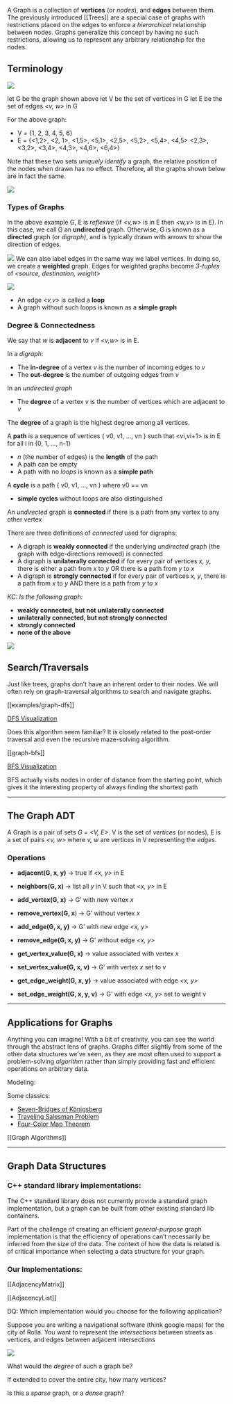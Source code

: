 
A Graph is a collection of **vertices** (or _nodes_), and **edges** between them. The previously introduced [[Trees]] are a special case of graphs with restrictions placed on the edges to enforce a _hierarchical_ relationship between nodes. Graphs generalize this concept by having no such restrictions, allowing us to represent any arbitrary relationship for the nodes. 

## Terminology

![](img%2Fsimple-graph.png)

let G be the graph shown above
let V be the set of vertices in G
let E be the set of edges _<v, w>_ in G

For the above graph:
* V = {1, 2, 3, 4, 5, 6}
* E = {<1,2>, <2, 1>, <1,5>, <5,1>, <2,5>, <5,2>, <5,4>, <4,5>
       <2,3>, <3,2>, <3,4>, <4,3>, <4,6>, <6,4>}

Note that these two sets _uniquely identify_ a graph, the relative position of the nodes when drawn has no effect. Therefore, all the graphs shown below are in fact the same.

![](img%2Fisomorphic-graph.png)
### Types of Graphs

In the above example G, E is _reflexive_ (if _<v,w>_ is in E then _<w,v>_ is in E). In this case, we call G an **undirected** graph. Otherwise, G is known as a **directed** graph (or _digraph)_, and is typically drawn with arrows to show the direction of edges.

![](img%2Fdirected-graph.png)
We can also label edges in the same way we label vertices. In doing so, we create a **weighted** graph. Edges for weighted graphs become _3-tuples_ of _<source, destination, weight>_

![](img%2Fweighted-graph.png)


* An edge _<v,v>_ is called a **loop**
* A graph without such loops is known as a **simple graph**

### Degree & Connectedness

We say that _w_ is **adjacent** to _v_ if _<v,w>_ is in E.

In a _digraph_:
* The **in-degree** of a vertex _v_ is the number of incoming edges to _v_
* The **out-degree** is the number of outgoing edges from _v_  

In an _undirected graph_
* The **degree** of a vertex _v_ is the number of vertices which are adjacent to _v_

The **degree** of a graph is the highest degree among all vertices.

A **path** is a sequence of vertices { v0, v1, ..., vn } such that <vi,vi+1> is in E for all i in {0, 1, ..., n-1}
  * _n_ (the number of edges) is the **length** of the path
  * A path can be empty
  * A path with no _loops_ is known as a **simple path**

A **cycle** is a path { v0, v1, ..., vn } where v0 == vn
  * **simple cycles** without loops are also distinguished

An _undirected_ graph is **connected** if there is a path from any vertex to any other vertex

There are three definitions of _connected_ used for digraphs:
  * A digraph is **weakly connected** if the underlying _undirected_ graph (the graph with edge-directions removed) is connected
  * A digraph is **unilaterally connected** if for every pair of vertices _x, y_, there is either a path from _x_ to _y_ OR there is a path from _y_ to _x_
  * A digraph is **strongly connected** if for every pair of vertices _x, y_, there is a path from _x_ to _y_ AND there is a path from _y_ to _x_ 

_KC: Is the following graph:_
* **weakly connected, but not unilaterally connected**
* **unilaterally connected, but not strongly connected**
* **strongly connected**
* **none of the above**

![](img/connectivity-graph.png)

## Search/Traversals

Just like trees, graphs don’t have an inherent order to their nodes. We will often rely on graph-traversal algorithms to search and navigate graphs.

[[examples/graph-dfs]]

[DFS Visualization](https://www.cs.usfca.edu/~galles/visualization/DFS.html)

Does this algorithm seem familiar? It is closely related to the post-order traversal and even the recursive maze-solving algorithm.

[[graph-bfs]]

[BFS Visualization]()

BFS actually visits nodes in order of distance from the starting point, which gives it the interesting property of always finding the shortest path

---
## The Graph ADT

A Graph is a pair of sets _G = <V, E>_. V is the set of _vertices_ (or nodes), E is a set of pairs _<v, w>_ where _v, w_ are vertices in V representing the _edges_.

### Operations

* **adjacent(G, x, y)** -> true if _<x, y>_ in E
* **neighbors(G, x)** -> list all _y_ in V such that _<x, y>_ in E
  
* **add_vertex(G, x)** -> G’ with new vertex _x_
* **remove_vertex(G, x**) -> G’ without vertex _x_
* **add_edge(G, x, y)** -> G’ with new edge _<x, y>_
* **remove_edge(G, x, y)** -> G’ without edge _<x, y>_
  
* **get_vertex_value(G, x)** -> value associated with vertex _x_
* **set_vertex_value(G, x, v)** -> G’ with vertex _x_ set to v
* **get_edge_weight(G, x, y)** -> value associated with edge _<x, y>_
* **set_edge_weight(G, x, y, v)** -> G’ with edge _<x, y>_ set to weight v

---
## Applications for Graphs

Anything you can imagine! With a bit of creativity, you can see the world through the abstract lens of graphs. Graphs differ slightly from some of the other data structures we’ve seen, as they are most often used to support a problem-solving _algorithm_ rather than simply providing fast and efficient operations on arbitrary data.

Modeling:


Some classics:
* [Seven-Bridges of Königsberg](https://en.wikipedia.org/wiki/Seven_Bridges_of_K%C3%B6nigsberg)
* [Traveling Salesman Problem](https://en.wikipedia.org/wiki/Travelling_salesman_problem)
* [Four-Color Map Theorem](https://en.wikipedia.org/wiki/Four_color_theorem)

[[Graph Algorithms]]

---
## Graph Data Structures

### C++ standard library implementations:

The C++ standard library does not currently provide a standard graph implementation, but a graph can be built from other existing standard lib containers.

Part of the challenge of creating an efficient _general-purpose_ graph implementation is that the efficiency of operations can’t necessarily be inferred from the size of the data. The context of how the data is related is of critical importance when selecting a data structure for your graph.  

### Our Implementations:

[[AdjacencyMatrix]]

[[AdjacencyList]]


DQ: Which implementation would you choose for the following application?


Suppose you are writing a navigational software (think google maps) for the city of Rolla. You want to represent the _intersections_ between streets as vertices, and edges between adjacent intersections

![](img%2Froad-graph.png)

What would the _degree_ of such a graph be?

If extended to cover the entire city, how many vertices?

Is this a _sparse_ graph, or a _dense_ graph?

